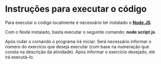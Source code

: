 # Instruções para executar o código

<p>Para executar o código localmente é necessário ter instalado o <strong><a href="https://nodejs.org/en">Node.JS</a></strong>.</p>

<p>Com o Node instalado, basta executar o seguinte comando: <strong>node script.js</strong>.</p>

<p>Após rodar o comando o programa irá iniciar. Será necessário informar o número do exercício que deseja executar (com base na numeração que consta na descrição da atividade). Após informar o exercício desejado, ele irá executá-lo.</p>
